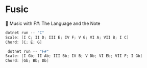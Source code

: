 # Fusic
🎵 Music with F#: The Language and the Note

```powershell
dotnet run -- "C"
Scale: [I C; II D; III E; IV F; V G; VI A; VII B; I C]
Chord: [C; E; G]

 dotnet run -- "F#"
Scale: [I Gb; II Ab; III Bb; IV B; V Db; VI Eb; VII F; I Gb]
Chord: [Gb; Bb; Db]
```
